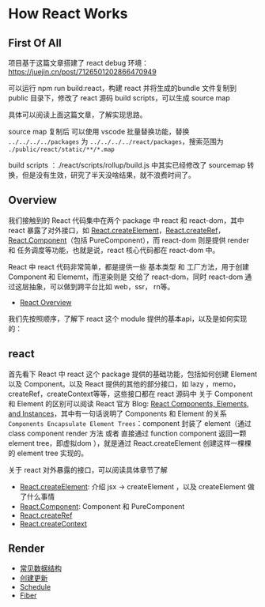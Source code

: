 # How React Works

## First Of All

项目基于这篇文章搭建了 react debug 环境： https://juejin.cn/post/7126501202866470949

可以运行 npm run build:react，构建 react 并将生成的bundle 文件复制到 public 目录下，修改了 react 源码 build scripts，可以生成 source map

具体可以阅读上面这篇文章，了解实现思路。

source map 复制后 可以使用 vscode 批量替换功能，替换 `../../../../packages` 为 `../../../../react/packages`，搜索范围为 `./public/react/static/**/*.map`

build scripts ：./react/scripts/rollup/build.js 中其实已经修改了 sourcemap 转换，但是没有生效，研究了半天没啥结果，就不浪费时间了。

## Overview

我们接触到的 React 代码集中在两个 package 中 react 和 react-dom，其中 react 暴露了对外接口，如 [React.createElement](./articles/React.createElement.md)，[React.createRef](./articles/React.createRef.md)，[React.Component](./articles/React.Component.md)（包括 PureComponent），而 react-dom 则是提供 render 和 任务调度等功能，也就是说，react 核心代码都在 react-dom 中。

React 中 react 代码非常简单，都是提供一些 基本类型 和 工厂方法，用于创建 Component 和 Elememt，而渲染则是 交给了 react-dom，同时 react-dom 通过这层抽象，可以做到跨平台比如 web，ssr， rn等。

* [React Overview](./articles/overview.md)

我们先按照顺序，了解下 react 这个 module 提供的基本api，以及是如何实现的：

## react

首先看下 React 中  react 这个 package 提供的基础功能，包括如何创建 Element 以及 Component。以及 React 提供的其他的部分接口，如 lazy ，memo，createRef，createContext等等，这些接口都在 react 源码中
关于 Component 和 Element 的区别可以阅读 React 官方 Blog: [React Components, Elements, and Instances](https://reactjs.org/blog/2015/12/18/react-components-elements-and-instances.html)，其中有一句话说明了 Components 和 Element  的关系 `Components Encapsulate Element Trees`：component 封装了 element（通过 class component render 方法 或者 直接通过 function component 返回一颗 element tree，即虚拟dom ），就是通过 React.createElement 创建这样一棵棵的 element tree 实现的。

关于 react 对外暴露的接口，可以阅读具体章节了解

* [React.createElement](./articles/React.createElement.md): 介绍 jsx -> createElement ，以及 createElement 做了什么事情
* [React.Component](./articles/React.Component.md): Component 和 PureComponent
* [React.createRef](./articles/React.createRef.md)
* [React.createContext](./articles/React.createContext.md)

## Render

* [常见数据结构](./articles/struct.md)
* [创建更新](./articles/scheduleWork.md)
* [Schedule](./articles/Schedule.md)
* [Fiber](./articles/Fiber.md)
